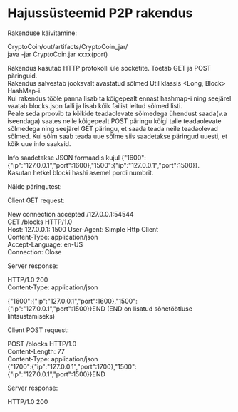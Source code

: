 # Hajussüsteemid P2P rakendus

Rakenduse käivitamine:  

CryptoCoin/out/artifacts/CryptoCoin_jar/  
java -jar CryptoCoin.jar xxxx(port)  


Rakendus kasutab HTTP protokolli üle socketite. Toetab GET ja POST päringuid.   
Rakendus salvestab jooksvalt avastatud sõlmed Util klassis <Long, Block> HashMap-i.  
Kui rakendus tööle panna lisab ta kõigepealt ennast hashmap-i ning seejärel vaatab blocks.json faili ja lisab kõik failist leitud sõlmed listi.  
Peale seda proovib ta kõikide teadaolevate sõlmedega ühendust saada(v.a iseendaga) saates neile kõigepealt POST päringu kõigi talle teadaolevate sõlmedega ning seejärel GET päringu, et saada teada neile teadaolevad sõlmed. Kui sõlm saab teada uue sõlme siis saadetakse päringud uuesti, et kõik uue info saaksid.

Info saadetakse JSON formaadis kujul {"1600":{"ip":"127.0.0.1","port":1600},"1500":{"ip":"127.0.0.1","port":1500}}.   
Kasutan hetkel blocki hashi asemel pordi numbrit.   

Näide päringutest:  

Client GET request:  

New connection accepted /127.0.0.1:54544  
GET /blocks HTTP/1.0  
Host: 127.0.0.1: 1500 
User-Agent: Simple Http Client  
Content-Type: application/json  
Accept-Language: en-US    
Connection: Close 

Server response:  

HTTP/1.0 200  
Content-Type: application/json  

{"1600":{"ip":"127.0.0.1","port":1600},"1500":{"ip":"127.0.0.1","port":1500}}END (END on lisatud sõnetöötluse   lihtsustamiseks)    

Client POST request:  

POST /blocks HTTP/1.0   
Content-Length: 77  
Content-Type: application/json  
{"1700":{"ip":"127.0.0.1","port":1700},"1500":{"ip":"127.0.0.1","port":1500}}END  

Server response:  

HTTP/1.0 200  
